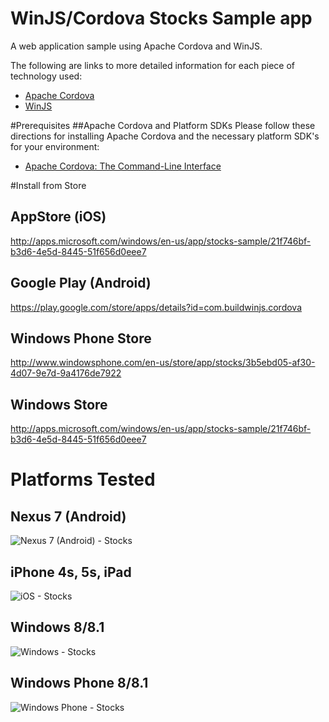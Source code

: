 WinJS/Cordova Stocks Sample app
=============

A web application sample using Apache Cordova and WinJS.

The following are links to more detailed information for each piece of technology used:
* [Apache Cordova](http://cordova.apache.org/docs/en/3.4.0/guide_overview_index.md.html#Overview)
* [WinJS](http://try.buildwinjs.com)


#Prerequisites
##Apache Cordova and Platform SDKs
Please follow these directions for installing Apache Cordova and the necessary platform SDK's for your environment:
* [Apache Cordova: The Command-Line Interface](http://cordova.apache.org/docs/en/3.5.0/guide_cli_index.md.html#The%20Command-Line%20Interface)

#Install from Store
## AppStore (iOS)
http://apps.microsoft.com/windows/en-us/app/stocks-sample/21f746bf-b3d6-4e5d-8445-51f656d0eee7 

## Google Play (Android)
https://play.google.com/store/apps/details?id=com.buildwinjs.cordova

## Windows Phone Store
http://www.windowsphone.com/en-us/store/app/stocks/3b5ebd05-af30-4d07-9e7d-9a4176de7922 

## Windows Store 
http://apps.microsoft.com/windows/en-us/app/stocks-sample/21f746bf-b3d6-4e5d-8445-51f656d0eee7 
 
# Platforms Tested
## Nexus 7 (Android)
![Nexus 7 (Android) - Stocks](https://cloud.githubusercontent.com/assets/1873511/3988791/f2240f96-28b2-11e4-8c63-df3a7a2b6662.png)
 
## iPhone 4s, 5s, iPad
![iOS - Stocks](https://cloud.githubusercontent.com/assets/1873511/3988822/3203c7aa-28b3-11e4-96ae-f0024ed3ed65.png)

## Windows 8/8.1
![Windows - Stocks](https://cloud.githubusercontent.com/assets/1873511/3988861/82f0d8a6-28b3-11e4-84f9-a7274cd0fa5e.png)

## Windows Phone 8/8.1
![Windows Phone - Stocks](https://cloud.githubusercontent.com/assets/1873511/3988886/b6aaa870-28b3-11e4-9b91-1775a69f92e6.png)

